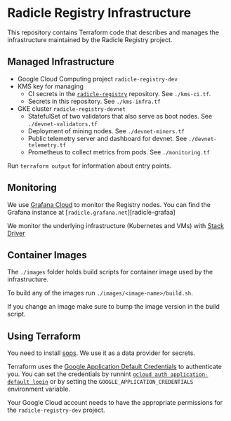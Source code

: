 Radicle Registry Infrastructure
===============================

This repository contains Terraform code that describes and manages the
infrastructure maintained by the Radicle Registry project.


Managed Infrastructure
----------------------

* Google Cloud Computing project `radicle-registry-dev`
* KMS key for managing
  * CI secrets in the [`radicle-registry`][radicle-registry] repository. See `./kms-ci.tf`.
  * Secrets in this repository. See `./kms-infra.tf`
* GKE cluster `radicle-registry-devnet`
  * StatefulSet of two validators that also serve as boot nodes. See `./devnet-validators.tf`
  * Deployment of mining nodes. See `./devnet-miners.tf`
  * Public telemetry server and dashboard for devnet. See `./devnet-telemetry.tf`
  * Prometheus to collect metrics from pods. See `./monitoring.tf`

Run `terraform output` for information about entry points.

[radicle-registry]: https://github.com/radicle-dev/radicle-registry

Monitoring
----------

We use [Grafana Cloud][grafana-cloud] to monitor the Registry nodes. You can
find the Grafana instance at [`radicle.grafana.net`][radicle-grafaa]

We monitor the underlying infrastructure (Kubernetes and VMs) with [Stack
Driver][stack-driver]

[grafana-cloud]: https://grafana.com/orgs/radicle/api-keys
[stack-driver]: https://console.cloud.google.com/monitoring?project=radicle-registry-dev
[radicle-grafana]: https://radicle.grafana.net

Container Images
----------------

The `./images` folder holds build scripts for container image used by the
infrastructure.

To build any of the images run `./images/<image-name>/build.sh`.

If you change an image make sure to bump the image version in the build script.


Using Terraform
---------------

You need to install [sops][]. We use it as a data provider for secrets.

Terraform uses the [Google Application Default Credentials][google-adc] to
authenticate you. You can set the credentials by runnint [`gcloud auth
application-default login`][gcloud-login] or by setting the
`GOOGLE_APPLICATION_CREDENTIALS` environment variable.

Your Google Cloud account needs to have the appropriate permissions for the
`radicle-registry-dev` project.

[sops]: https://github.com/mozilla/sops
[gcloud-login]: https://cloud.google.com/sdk/gcloud/reference/auth/application-default/login
[google-adc]: https://cloud.google.com/docs/authentication/production#finding_credentials_automatically
